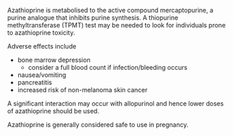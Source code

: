 Azathioprine is metabolised to the active compound mercaptopurine, a purine analogue that inhibits purine synthesis. A thiopurine methyltransferase (TPMT) test may be needed to look for individuals prone to azathioprine toxicity.  
  
Adverse effects include  
* bone marrow depression
	+ consider a full blood count if infection/bleeding occurs
* nausea/vomiting
* pancreatitis
* increased risk of non\-melanoma skin cancer

  
A significant interaction may occur with allopurinol and hence lower doses of azathioprine should be used.  
  
Azathioprine is generally considered safe to use in pregnancy.